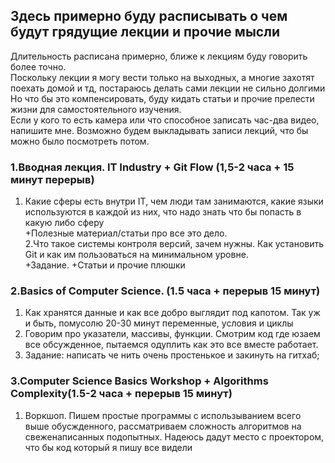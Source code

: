 ## Здесь примерно буду расписывать о чем будут грядущие лекции и прочие мысли<br>
  Длительность расписана примерно, ближе к лекциям буду говорить более точно. <br>
  Поскольку лекции я могу вести только на выходных, а многие захотят поехать домой и тд, постараюсь делать сами лекции не сильно долгими<br>
  Но что бы это компенсировать, буду кидать статьи и прочие прелести жизни для самостоятельного изучения. <br>
  Если у кого то есть камера или что способное записать час-два видео, напишите мне. Возможно будем выкладывать записи лекций, что бы можно было посмотреть потом. <br>
### 1.Вводная лекция. IT Industry + Git Flow (1,5-2 часа + 15 минут перерыв)<br>
  1. Какие сферы есть внутри IT, чем люди там занимаются, какие языки используются в каждой из них, что надо знать что бы попасть в какую либо сферу<br>
  +Полезные материал/статьи про все это дело.<br>
  2.Что такое системы контроля версий, зачем нужны. Как установить Git и как им пользоваться на минимальном уровне.<br>
  +Задание. +Статьи и прочие плюшки <br>
### 2.Basics of Computer Science. (1.5 часа + перерыв 15 минут)<br>
  1. Как хранятся данные и как все добро выглядит под капотом. Так уж и быть, помусолю 20-30 минут переменные, условия и циклы
  2. Говорим про указатели, массивы, функции. Смотрим код где юзаем все обсужденное, пытаемся одуплить как это все вместе работает. <br>
  3. Задание: написать че нить очень простенькое и закинуть на гитхаб;
###  3.Computer Science Basics Workshop + Algorithms Complexity(1.5-2 часа + перерыв 15 минут)<br>
  1. Воркшоп. Пишем простые программы с использыванием всего выше обусжденного, рассматриваем сложность алгоритмов на свеженаписанных подопытных. Надеюсь дадут место с проектором, что бы код который я пишу все видели
  
  
  
